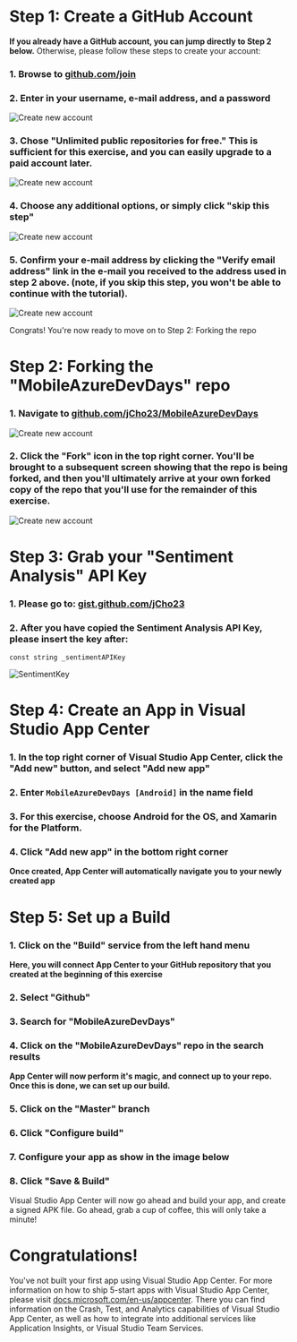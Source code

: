 # Step 1: Create a GitHub Account
**If you already have a GitHub account, you can jump directly to Step 2 below.**
Otherwise, please follow these steps to create your account:

### 1. Browse to [github.com/join](http://bit.ly/2h4uALD)

### 2. Enter in your username, e-mail address, and a password

![Create new account](https://github.com/jCho23/MobileAzureDevDays/blob/master/_Resources/Images/1-1-create-account.png)

### 3. Chose "Unlimited public repositories for free." This is sufficient for this exercise, and you can easily upgrade to a paid account later.

![Create new account](https://github.com/jCho23/MobileAzureDevDays/blob/master/_Resources/Images/1-2-choose-free-account.png)

### 4. Choose any additional options, or simply click "skip this step"

![Create new account](https://github.com/jCho23/MobileAzureDevDays/blob/master/_Resources/Images/1-3-additional-account-options.png)

### 5. Confirm your e-mail address by clicking the "Verify email address" link in the e-mail you received to the address used in step 2 above. (note, if you skip this step, you won't be able to continue with the tutorial).

![Create new account](https://github.com/jCho23/MobileAzureDevDays/blob/master/_Resources/Images/1-4-verify-email.png)

Congrats! You're now ready to move on to Step 2: Forking the repo

# Step 2: Forking the "MobileAzureDevDays" repo
### 1. Navigate to [github.com/jCho23/MobileAzureDevDays](http://bit.ly/2zqoeO7)

![Create new account](https://github.com/jCho23/MobileAzureDevDays/blob/master/_Resources/Images/2-1-fork-repo.png)

### 2. Click the "Fork" icon in the top right corner.  You'll be brought to a subsequent screen showing that the repo is being forked, and then you'll ultimately arrive at your own forked copy of the repo that you'll use for the remainder of this exercise.

![Create new account](https://github.com/jCho23/MobileAzureDevDays/blob/master/_Resources/Images/2-2-repo-forking.png)

# Step 3: Grab your "Sentiment Analysis" API Key
### 1. Please go to: [gist.github.com/jCho23](https://gist.github.com/jCho23/4fe26f529c084f941d82e510c3368a0c)

### 2. After you have copied the Sentiment Analysis API Key, please insert the key after: 
```const string _sentimentAPIKey```

![SentimentKey](https://github.com/jCho23/MobileAzureDevDays/blob/master/_Resources/Images/Sentiment%20Key.png)

# Step 4: Create an App in Visual Studio App Center
### 1. In the top right corner of Visual Studio App Center, click the "Add new" button, and select "Add new app"
### 2. Enter `MobileAzureDevDays [Android]` in the name field
### 3. For this exercise, choose Android for the OS, and Xamarin for the Platform.
### 4. Click "Add new app" in the bottom right corner

**Once created, App Center will automatically navigate you to your newly created app**

# Step 5: Set up a Build
### 1. Click on the "Build" service from the left hand menu

**Here, you will connect App Center to your GitHub repository that you created at the beginning of this exercise**

### 2. Select "Github"
### 3. Search for "MobileAzureDevDays"
### 4. Click on the "MobileAzureDevDays" repo in the search results

**App Center will now perform it's magic, and connect up to your repo. Once this is done, we can set up our build.**

### 5. Click on the "Master" branch
### 6. Click "Configure build"
### 7. Configure your app as show in the image below
### 8. Click "Save & Build"

Visual Studio App Center will now go ahead and build your app, and create a signed APK file.  Go ahead, grab a cup of coffee, this will only take a minute!

# Congratulations!
You've not built your first app using Visual Studio App Center.  For more information on how to ship 5-start apps with Visual Studio App Center, please visit [docs.microsoft.com/en-us/appcenter](https://docs.microsoft.com/en-us/appcenter/).  There you can find information on the Crash, Test, and Analytics capabilities of Visual Studio App Center, as well as how to integrate into additional services like Application Insights, or Visual Studio Team Services.
